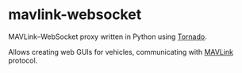 # mavlink-websocket

MAVLink–WebSocket proxy written in Python using [Tornado](http://www.tornadoweb.org).

Allows creating web GUIs for vehicles, communicating with [MAVLink](http://mavlink.org/messages/common) protocol.
